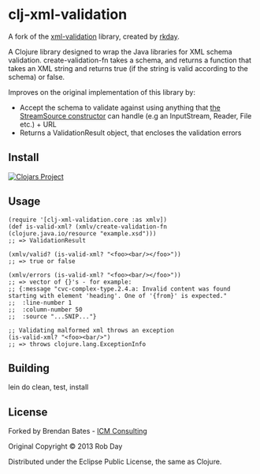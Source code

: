 # clj-xml-validation

A fork of the [xml-validation](https://github.com/rkday/clj-xml-validation) library, created by [rkday](https://github.com/rkday).

A Clojure library designed to wrap the Java libraries for XML schema validation. create-validation-fn takes a schema, and returns a function that takes an XML string and returns true (if the string is valid according to the schema) or false.

Improves on the original implementation of this library by:

- Accept the schema to validate against using anything that [the StreamSource constructor](https://docs.oracle.com/javase/7/docs/api/javax/xml/transform/stream/StreamSource.html#constructor_summary) can handle (e.g an InputStream, Reader, File etc.) + URL
- Returns a ValidationResult object, that encloses the validation errors

## Install

[![Clojars Project](https://img.shields.io/clojars/v/clj-xml-validation.svg)](https://clojars.org/clj-xml-validation)

## Usage

```
(require '[clj-xml-validation.core :as xmlv])
(def is-valid-xml? (xmlv/create-validation-fn (clojure.java.io/resource "example.xsd")))
;; => ValidationResult

(xmlv/valid? (is-valid-xml? "<foo><bar/></foo>"))
;; => true or false

(xmlv/errors (is-valid-xml? "<foo><bar/></foo>"))
;; => vector of {}'s - for example:
;; {:message "cvc-complex-type.2.4.a: Invalid content was found starting with element 'heading'. One of '{from}' is expected."
;;  :line-number 1
;;  :column-number 50
;;  :source "...SNIP..."}

;; Validating malformed xml throws an exception
(is-valid-xml? "<foo><bar/>")
;; => throws clojure.lang.ExceptionInfo
```

## Building

lein do clean, test, install

## License

Forked by Brendan Bates - [ICM Consulting](icm-consulting.com.au)

Original Copyright © 2013 Rob Day

Distributed under the Eclipse Public License, the same as Clojure.
